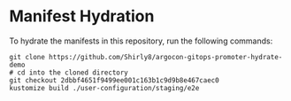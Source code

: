 # Manifest Hydration

To hydrate the manifests in this repository, run the following commands:

```shell
git clone https://github.com/Shirly8/argocon-gitops-promoter-hydrate-demo
# cd into the cloned directory
git checkout 2dbbf4651f9499ee001c163b1c9d9b8e467caec0
kustomize build ./user-configuration/staging/e2e
```
